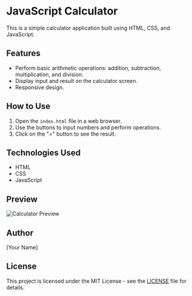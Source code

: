 # JavaScript Calculator

This is a simple calculator application built using HTML, CSS, and JavaScript.

## Features

- Perform basic arithmetic operations: addition, subtraction, multiplication, and division.
- Display input and result on the calculator screen.
- Responsive design.

## How to Use

1. Open the `index.html` file in a web browser.
2. Use the buttons to input numbers and perform operations.
3. Click on the "=" button to see the result.

## Technologies Used

- HTML
- CSS
- JavaScript

## Preview

![Calculator Preview](calculator-preview.png)

## Author

[Your Name]

## License

This project is licensed under the MIT License - see the [LICENSE](LICENSE) file for details.
